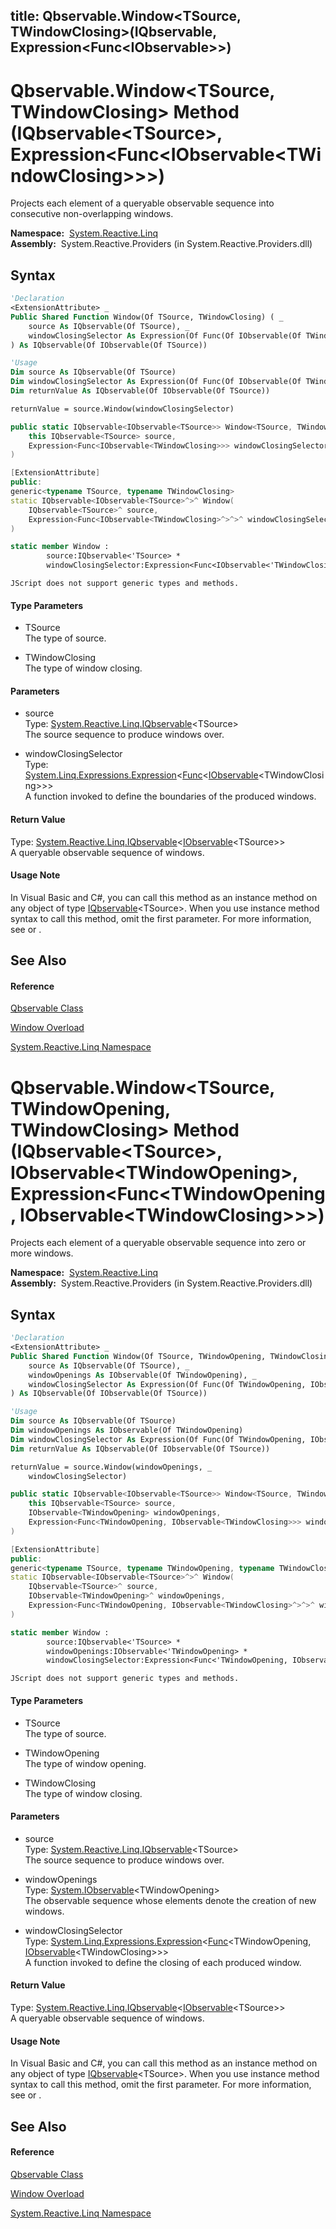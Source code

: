 title: Qbservable.Window<TSource, TWindowClosing>(IQbservable<TSource>, Expression<Func<IObservable<TWindowClosing>>>)
---
# Qbservable.Window\<TSource, TWindowClosing\> Method (IQbservable\<TSource\>, Expression\<Func\<IObservable\<TWindowClosing\>\>\>)

Projects each element of a queryable observable sequence into consecutive non-overlapping windows.

**Namespace:**  [System.Reactive.Linq](System.Reactive.Linq/System.Reactive.Linq)  
**Assembly:**  System.Reactive.Providers (in System.Reactive.Providers.dll)

## Syntax

```vb
'Declaration
<ExtensionAttribute> _
Public Shared Function Window(Of TSource, TWindowClosing) ( _
    source As IQbservable(Of TSource), _
    windowClosingSelector As Expression(Of Func(Of IObservable(Of TWindowClosing))) _
) As IQbservable(Of IObservable(Of TSource))
```

```vb
'Usage
Dim source As IQbservable(Of TSource)
Dim windowClosingSelector As Expression(Of Func(Of IObservable(Of TWindowClosing)))
Dim returnValue As IQbservable(Of IObservable(Of TSource))

returnValue = source.Window(windowClosingSelector)
```

```csharp
public static IQbservable<IObservable<TSource>> Window<TSource, TWindowClosing>(
    this IQbservable<TSource> source,
    Expression<Func<IObservable<TWindowClosing>>> windowClosingSelector
)
```

```c++
[ExtensionAttribute]
public:
generic<typename TSource, typename TWindowClosing>
static IQbservable<IObservable<TSource>^>^ Window(
    IQbservable<TSource>^ source, 
    Expression<Func<IObservable<TWindowClosing>^>^>^ windowClosingSelector
)
```

```fsharp
static member Window : 
        source:IQbservable<'TSource> * 
        windowClosingSelector:Expression<Func<IObservable<'TWindowClosing>>> -> IQbservable<IObservable<'TSource>> 
```

```jscript
JScript does not support generic types and methods.
```

#### Type Parameters

- TSource  
  The type of source.

- TWindowClosing  
  The type of window closing.

#### Parameters

- source  
  Type: [System.Reactive.Linq.IQbservable](IQbservable/IQbservable(TSource))\<TSource\>  
  The source sequence to produce windows over.

- windowClosingSelector  
  Type: [System.Linq.Expressions.Expression](https://msdn.microsoft.com/en-us/library/Bb335710)\<[Func](https://msdn.microsoft.com/en-us/library/Bb534960)\<[IObservable](https://msdn.microsoft.com/en-us/library/Dd990377)\<TWindowClosing\>\>\>  
  A function invoked to define the boundaries of the produced windows.

#### Return Value

Type: [System.Reactive.Linq.IQbservable](IQbservable/IQbservable(TSource))\<[IObservable](https://msdn.microsoft.com/en-us/library/Dd990377)\<TSource\>\>  
A queryable observable sequence of windows.

#### Usage Note

In Visual Basic and C\#, you can call this method as an instance method on any object of type [IQbservable](IQbservable/IQbservable(TSource))\<TSource\>. When you use instance method syntax to call this method, omit the first parameter. For more information, see [](https://msdn.microsoft.com/en-us/library/Bb384936) or [](https://msdn.microsoft.com/en-us/library/Bb383977).

## See Also

#### Reference

[Qbservable Class](Qbservable/Qbservable)

[Window Overload](Window/Qbservable.Window)

[System.Reactive.Linq Namespace](System.Reactive.Linq/System.Reactive.Linq)

# Qbservable.Window\<TSource, TWindowOpening, TWindowClosing\> Method (IQbservable\<TSource\>, IObservable\<TWindowOpening\>, Expression\<Func\<TWindowOpening, IObservable\<TWindowClosing\>\>\>)

Projects each element of a queryable observable sequence into zero or more windows.

**Namespace:**  [System.Reactive.Linq](System.Reactive.Linq/System.Reactive.Linq)  
**Assembly:**  System.Reactive.Providers (in System.Reactive.Providers.dll)

## Syntax

```vb
'Declaration
<ExtensionAttribute> _
Public Shared Function Window(Of TSource, TWindowOpening, TWindowClosing) ( _
    source As IQbservable(Of TSource), _
    windowOpenings As IObservable(Of TWindowOpening), _
    windowClosingSelector As Expression(Of Func(Of TWindowOpening, IObservable(Of TWindowClosing))) _
) As IQbservable(Of IObservable(Of TSource))
```

```vb
'Usage
Dim source As IQbservable(Of TSource)
Dim windowOpenings As IObservable(Of TWindowOpening)
Dim windowClosingSelector As Expression(Of Func(Of TWindowOpening, IObservable(Of TWindowClosing)))
Dim returnValue As IQbservable(Of IObservable(Of TSource))

returnValue = source.Window(windowOpenings, _
    windowClosingSelector)
```

```csharp
public static IQbservable<IObservable<TSource>> Window<TSource, TWindowOpening, TWindowClosing>(
    this IQbservable<TSource> source,
    IObservable<TWindowOpening> windowOpenings,
    Expression<Func<TWindowOpening, IObservable<TWindowClosing>>> windowClosingSelector
)
```

```c++
[ExtensionAttribute]
public:
generic<typename TSource, typename TWindowOpening, typename TWindowClosing>
static IQbservable<IObservable<TSource>^>^ Window(
    IQbservable<TSource>^ source, 
    IObservable<TWindowOpening>^ windowOpenings, 
    Expression<Func<TWindowOpening, IObservable<TWindowClosing>^>^>^ windowClosingSelector
)
```

```fsharp
static member Window : 
        source:IQbservable<'TSource> * 
        windowOpenings:IObservable<'TWindowOpening> * 
        windowClosingSelector:Expression<Func<'TWindowOpening, IObservable<'TWindowClosing>>> -> IQbservable<IObservable<'TSource>> 
```

```jscript
JScript does not support generic types and methods.
```

#### Type Parameters

- TSource  
  The type of source.

- TWindowOpening  
  The type of window opening.

- TWindowClosing  
  The type of window closing.

#### Parameters

- source  
  Type: [System.Reactive.Linq.IQbservable](IQbservable/IQbservable(TSource))\<TSource\>  
  The source sequence to produce windows over.

- windowOpenings  
  Type: [System.IObservable](https://msdn.microsoft.com/en-us/library/Dd990377)\<TWindowOpening\>  
  The observable sequence whose elements denote the creation of new windows.

- windowClosingSelector  
  Type: [System.Linq.Expressions.Expression](https://msdn.microsoft.com/en-us/library/Bb335710)\<[Func](https://msdn.microsoft.com/en-us/library/Bb549151)\<TWindowOpening, [IObservable](https://msdn.microsoft.com/en-us/library/Dd990377)\<TWindowClosing\>\>\>  
  A function invoked to define the closing of each produced window.

#### Return Value

Type: [System.Reactive.Linq.IQbservable](IQbservable/IQbservable(TSource))\<[IObservable](https://msdn.microsoft.com/en-us/library/Dd990377)\<TSource\>\>  
A queryable observable sequence of windows.

#### Usage Note

In Visual Basic and C\#, you can call this method as an instance method on any object of type [IQbservable](IQbservable/IQbservable(TSource))\<TSource\>. When you use instance method syntax to call this method, omit the first parameter. For more information, see [](https://msdn.microsoft.com/en-us/library/Bb384936) or [](https://msdn.microsoft.com/en-us/library/Bb383977).

## See Also

#### Reference

[Qbservable Class](Qbservable/Qbservable)

[Window Overload](Window/Qbservable.Window)

[System.Reactive.Linq Namespace](System.Reactive.Linq/System.Reactive.Linq)
